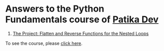 # Answers to the Python Fundamentals course of [Patika Dev](https://app.patika.dev/)

1. [The Project: Flatten and Reverse Functions for the Nested Loops](https://github.com/mehmetumutmutlu/patika-python-fundamentals/blob/main/patika-python-fundamentals.ipynb)

To see the course, please [click here](https://app.patika.dev/courses/python-temel).
